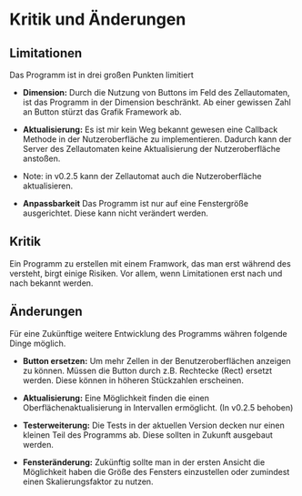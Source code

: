 # Kritik und Änderungen

## Limitationen
Das Programm ist in drei großen Punkten limitiert

- **Dimension:** Durch die Nutzung von Buttons im Feld des Zellautomaten, ist das Programm in der Dimension beschränkt. Ab einer gewissen Zahl an Button stürzt das Grafik Framework ab.

- **Aktualisierung:** Es ist mir kein Weg bekannt gewesen eine Callback Methode in der 
Nutzeroberfläche zu implementieren. Dadurch kann der Server des Zellautomaten keine Aktualisierung
der Nutzeroberfläche anstoßen.

- Note: in v0.2.5 kann der Zellautomat auch die Nutzeroberfläche aktualisieren.

- **Anpassbarkeit** Das Programm ist nur auf eine Fenstergröße ausgerichtet. Diese kann nicht verändert werden.

## Kritik
Ein Programm zu erstellen mit einem Framwork, das man erst während des versteht, birgt einige 
Risiken. Vor allem, wenn Limitationen erst nach und nach bekannt werden.

## Änderungen
Für eine Zukünftige weitere Entwicklung des Programms währen folgende Dinge möglich.

- **Button ersetzen:** Um mehr Zellen in der Benutzeroberflächen anzeigen zu können. Müssen die Button durch z.B. Rechtecke (Rect) ersetzt werden. Diese können in höheren Stückzahlen erscheinen.

- **Aktualisierung:** Eine Möglichkeit finden die einen Oberflächenaktualisierung in Intervallen ermöglicht. (In v0.2.5 behoben)

- **Testerweiterung:** Die Tests in der aktuellen Version decken nur einen kleinen Teil des Programms ab.
Diese sollten in Zukunft ausgebaut werden.

- **Fensteränderung:** Zukünftig sollte man in der ersten Ansicht die Möglichkeit haben die Größe des Fensters einzustellen oder zumindest einen Skalierungsfaktor zu nutzen. 